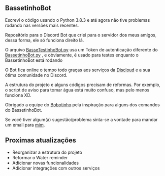 ## BassetinhoBot
<div>
Escrevi o código usando o Python 3.8.3 e até agora não tive problemas rodando nas versões mais recentes.

Repositório para o Discord Bot que criei para o servidor dos meus amigos, dessa forma, ele só funciona direito lá.

O arquivo [BasseTestinhoBot.py](BasseTestinhoBot.py) usa um Token de autenticação diferente do [BassetinhoBot.py](BassetinhoBot.py) , e obviamente, é usado para testes enquanto o BassetinhoBot está rodando

O Bot fica online o tempo todo graças aos serviços da <a href="https://discloudbot.com" target="_blank">Discloud</a> e a sua ótima comunidade no Discord.

A estrutura do projeto e alguns códigos precisam de reformas. Por exemplo, o script de aviso para tomar água está muito confuso, mas pelo menos funciona XD.

Obrigado a equipe do <a href="https://github.com/Bobotinho" target="_blank">Bobotinho</a> pela inspiração para alguns dos comandos do BassetinhoBot.

Se você tiver algum(a) sugestão/problema sinta-se a vontade para mandar um email para <a href="mailto:vbassete@gmail.com" target="_blank">mim</a>.
</div>

## Proximas atualizações
- Reorganizar a estrutura do projeto
- Reformar o Water reminder
- Adicionar novas funcionalidades
- Adicionar integrações com outros serviços
